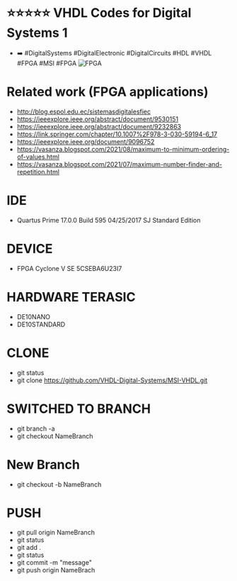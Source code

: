 # ⭐⭐⭐⭐⭐ VHDL Codes for Digital Systems 1
- ➡️ #DigitalSystems #DigitalElectronic #DigitalCircuits #HDL #VHDL #FPGA #MSI #FPGA
![FPGA](https://user-images.githubusercontent.com/12642226/126781573-f8af8ca5-0cdf-4d91-a8bb-fece6117d426.png)
# Related work (FPGA applications)
- http://blog.espol.edu.ec/sistemasdigitalesfiec
- https://ieeexplore.ieee.org/abstract/document/9530151
- https://ieeexplore.ieee.org/abstract/document/9232863
- https://link.springer.com/chapter/10.1007%2F978-3-030-59194-6_17
- https://ieeexplore.ieee.org/document/9096752
- https://vasanza.blogspot.com/2021/08/maximum-to-minimum-ordering-of-values.html
- https://vasanza.blogspot.com/2021/07/maximum-number-finder-and-repetition.html

# IDE
- Quartus Prime 17.0.0 Build 595 04/25/2017 SJ Standard Edition

# DEVICE
- FPGA Cyclone V SE 5CSEBA6U23I7

# HARDWARE TERASIC
- DE10NANO
- DE10STANDARD

# CLONE
- git status
- git clone https://github.com/VHDL-Digital-Systems/MSI-VHDL.git

# SWITCHED TO BRANCH
- git branch -a
- git checkout NameBranch

# New Branch
- git checkout -b NameBranch

# PUSH
- git pull origin NameBranch
- git status
- git add .
- git status
- git commit -m "message"
- git push origin NameBrach
